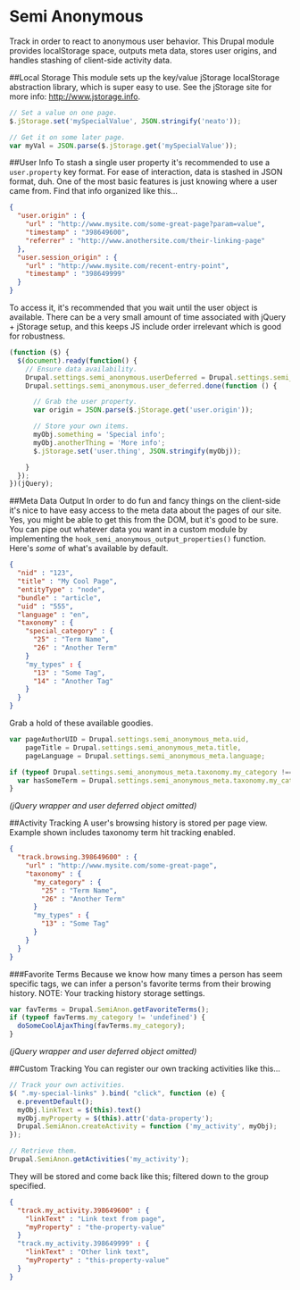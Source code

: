 Semi Anonymous
==============

Track in order to react to anonymous user behavior. This Drupal module provides localStorage space,
outputs meta data, stores user origins, and handles stashing of client-side activity data.

##Local Storage
This module sets up the key/value jStorage localStorage abstraction library, which is super easy to use.
See the jStorage site for more info: http://www.jstorage.info.
```javascript
// Set a value on one page.
$.jStorage.set('mySpecialValue', JSON.stringify('neato'));

// Get it on some later page.
var myVal = JSON.parse($.jStorage.get('mySpecialValue'));
```

##User Info
To stash a single user property it's recommended to use a `user.property` key format. For ease of
interaction, data is stashed in JSON format, duh. One of the most basic features is just knowing
where a user came from. Find that info organized like this...
```json
{
  "user.origin" : {
    "url" : "http://www.mysite.com/some-great-page?param=value",
    "timestamp" : "398649600",
    "referrer" : "http://www.anothersite.com/their-linking-page"
  },
  "user.session_origin" : {
    "url" : "http://www.mysite.com/recent-entry-point",
    "timestamp" : "398649999"
  }
}
```

To access it, it's recommended that you wait until the user object is available. There can be a
very small amount of time associated with jQuery + jStorage setup, and this keeps JS include order
irrelevant which is good for robustness.
```javascript
(function ($) {
  $(document).ready(function() {
    // Ensure data availability.
    Drupal.settings.semi_anonymous.userDeferred = Drupal.settings.semi_anonymous.userDeferred || $.Deferred();
    Drupal.settings.semi_anonymous.user_deferred.done(function () {

      // Grab the user property.
      var origin = JSON.parse($.jStorage.get('user.origin'));

      // Store your own items.
      myObj.something = 'Special info';
      myObj.anotherThing = 'More info';
      $.jStorage.set('user.thing', JSON.stringify(myObj));

    }
  });
})(jQuery);
```

##Meta Data Output
In order to do fun and fancy things on the client-side it's nice to have easy access to the meta data
about the pages of our site. Yes, you might be able to get this from the DOM, but it's good to be sure.
You can pipe out whatever data you want in a custom module by implementing the
`hook_semi_anonymous_output_properties()` function. Here's _some_ of what's available by default.
```json
{
  "nid" : "123",
  "title" : "My Cool Page",
  "entityType" : "node",
  "bundle" : "article",
  "uid" : "555",
  "language" : "en",
  "taxonomy" : {
    "special_category" : {
      "25" : "Term Name",
      "26" : "Another Term"
    }
    "my_types" : {
      "13" : "Some Tag",
      "14" : "Another Tag"
    }
  }
}
```

Grab a hold of these available goodies.
```javascript
var pageAuthorUID = Drupal.settings.semi_anonymous_meta.uid,
    pageTitle = Drupal.settings.semi_anonymous_meta.title,
    pageLanguage = Drupal.settings.semi_anonymous_meta.language;

if (typeof Drupal.settings.semi_anonymous_meta.taxonomy.my_category !== 'undefined') {
  var hasSomeTerm = Drupal.settings.semi_anonymous_meta.taxonomy.my_category.hasOwnProperty('1747');
}
```
_(jQuery wrapper and user deferred object omitted)_

##Activity Tracking
A user's browsing history is stored per page view. Example shown includes taxonomy term hit tracking enabled.
```json
{
  "track.browsing.398649600" : {
    "url" : "http://www.mysite.com/some-great-page",
    "taxonomy" : {
      "my_category" : {
        "25" : "Term Name",
        "26" : "Another Term"
      }
      "my_types" : {
        "13" : "Some Tag"
      }
    }
  }
}
```

###Favorite Terms
Because we know how many times a person has seem specific tags, we can infer a person's favorite
terms from their browing history. NOTE: Your tracking history storage settings.
```javascript
var favTerms = Drupal.SemiAnon.getFavoriteTerms();
if (typeof favTerms.my_category != 'undefined') {
  doSomeCoolAjaxThing(favTerms.my_category);
}
```
_(jQuery wrapper and user deferred object omitted)_

##Custom Tracking
You can register our own tracking activities like this...
```javascript
// Track your own activities.
$( ".my-special-links" ).bind( "click", function (e) {
  e.preventDefault();
  myObj.linkText = $(this).text()
  myObj.myProperty = $(this).attr('data-property');
  Drupal.SemiAnon.createActivity = function ('my_activity', myObj);
});

// Retrieve them.
Drupal.SemiAnon.getActivities('my_activity');
```

They will be stored and come back like this; filtered down to the group specified.
```json
{
  "track.my_activity.398649600" : {
    "linkText" : "Link text from page",
    "myProperty" : "the-property-value"
  }
  "track.my_activity.398649999" : {
    "linkText" : "Other link text",
    "myProperty" : "this-property-value"
  }
}
```
